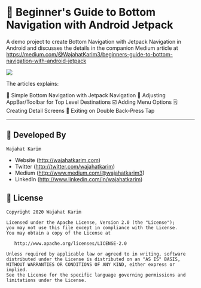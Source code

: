 # 🚀 Beginner's Guide to Bottom Navigation with Android Jetpack
A demo project to create Bottom Navigation with Jetpack Navigation in Android and discusses the details in the companion Medium article at https://medium.com/@WajahatKarim3/beginners-guide-to-bottom-navigation-with-android-jetpack

![](https://github.com/wajahatkarim3/BottomNavArchDemo/blob/master/Demo.gif)

The articles explains:

🚀 Simple Bottom Navigation with Jetpack Navigation
🎨 Adjusting AppBar/Toolbar for Top Level Destinations
☑️ Adding Menu Options
🗒 Creating Detail Screens
🛑 Exiting on Double Back-Press Tap

***
## 👨 Developed By

```
Wajahat Karim
```
- Website (http://wajahatkarim.com)
- Twitter (http://twitter.com/wajahatkarim)
- Medium (http://www.medium.com/@wajahatkarim3)
- LinkedIn (http://www.linkedin.com/in/wajahatkarim)


## 📃 License

    Copyright 2020 Wajahat Karim

    Licensed under the Apache License, Version 2.0 (the "License");
    you may not use this file except in compliance with the License.
    You may obtain a copy of the License at

       http://www.apache.org/licenses/LICENSE-2.0

    Unless required by applicable law or agreed to in writing, software
    distributed under the License is distributed on an "AS IS" BASIS,
    WITHOUT WARRANTIES OR CONDITIONS OF ANY KIND, either express or implied.
    See the License for the specific language governing permissions and
    limitations under the License.
